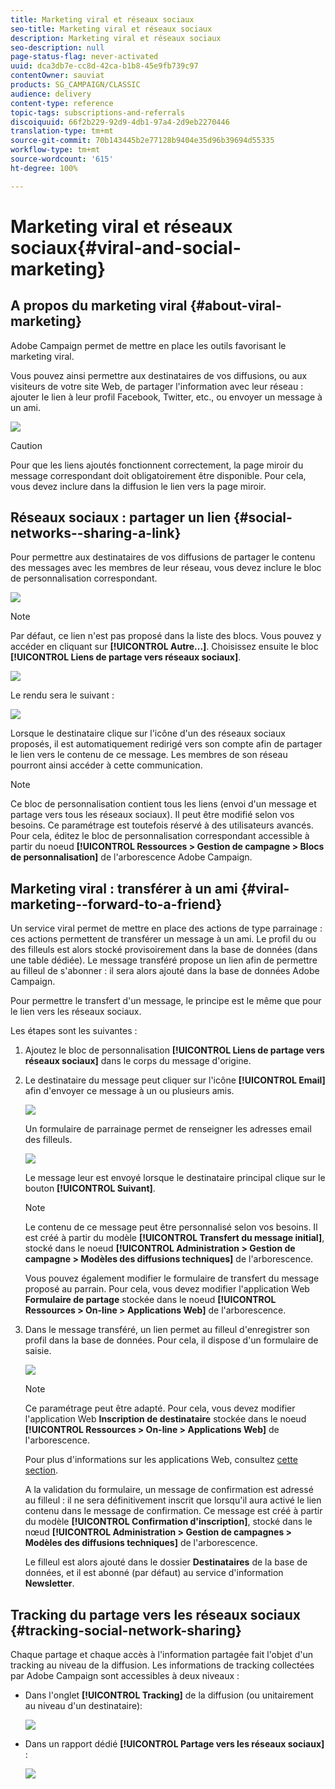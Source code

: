 ```yaml
---
title: Marketing viral et réseaux sociaux
seo-title: Marketing viral et réseaux sociaux
description: Marketing viral et réseaux sociaux
seo-description: null
page-status-flag: never-activated
uuid: dca3db7e-cc8d-42ca-b1b8-45e9fb739c97
contentOwner: sauviat
products: SG_CAMPAIGN/CLASSIC
audience: delivery
content-type: reference
topic-tags: subscriptions-and-referrals
discoiquuid: 66f2b229-92d9-4db1-97a4-2d9eb2270446
translation-type: tm+mt
source-git-commit: 70b143445b2e77128b9404e35d96b39694d55335
workflow-type: tm+mt
source-wordcount: '615'
ht-degree: 100%

---
```



# Marketing viral et réseaux sociaux{#viral-and-social-marketing}

## A propos du marketing viral {#about-viral-marketing}

Adobe Campaign permet de mettre en place les outils favorisant le marketing viral.

Vous pouvez ainsi permettre aux destinataires de vos diffusions, ou aux visiteurs de votre site Web, de partager l&#39;information avec leur réseau : ajouter le lien à leur profil Facebook, Twitter, etc., ou envoyer un message à un ami.

![](assets/s_ncs_user_viral_icons.png)

>[!CAUTION]
>
>Pour que les liens ajoutés fonctionnent correctement, la page miroir du message correspondant doit obligatoirement être disponible. Pour cela, vous devez inclure dans la diffusion le lien vers la page miroir.

## Réseaux sociaux : partager un lien {#social-networks--sharing-a-link}

Pour permettre aux destinataires de vos diffusions de partager le contenu des messages avec les membres de leur réseau, vous devez inclure le bloc de personnalisation correspondant.

![](assets/s_ncs_user_viral_add_link.png)

>[!NOTE]
>
>Par défaut, ce lien n&#39;est pas proposé dans la liste des blocs. Vous pouvez y accéder en cliquant sur **[!UICONTROL Autre...]**. Choisissez ensuite le bloc **[!UICONTROL Liens de partage vers réseaux sociaux]**.

![](assets/s_ncs_user_viral_add_link_via_others.png)

Le rendu sera le suivant :

![](assets/s_ncs_user_viral_add_link_rendering.png)

Lorsque le destinataire clique sur l&#39;icône d&#39;un des réseaux sociaux proposés, il est automatiquement redirigé vers son compte afin de partager le lien vers le contenu de ce message. Les membres de son réseau pourront ainsi accéder à cette communication.

>[!NOTE]
>
>Ce bloc de personnalisation contient tous les liens (envoi d&#39;un message et partage vers tous les réseaux sociaux). Il peut être modifié selon vos besoins. Ce paramétrage est toutefois réservé à des utilisateurs avancés. Pour cela, éditez le bloc de personnalisation correspondant accessible à partir du noeud **[!UICONTROL Ressources > Gestion de campagne > Blocs de personnalisation]** de l&#39;arborescence Adobe Campaign.

## Marketing viral : transférer à un ami {#viral-marketing--forward-to-a-friend}

Un service viral permet de mettre en place des actions de type parrainage : ces actions permettent de transférer un message à un ami. Le profil du ou des filleuls est alors stocké provisoirement dans la base de données (dans une table dédiée). Le message transféré propose un lien afin de permettre au filleul de s&#39;abonner : il sera alors ajouté dans la base de données Adobe Campaign.

Pour permettre le transfert d&#39;un message, le principe est le même que pour le lien vers les réseaux sociaux.

Les étapes sont les suivantes :

1. Ajoutez le bloc de personnalisation **[!UICONTROL Liens de partage vers réseaux sociaux]** dans le corps du message d&#39;origine.
1. Le destinataire du message peut cliquer sur l&#39;icône **[!UICONTROL Email]** afin d&#39;envoyer ce message à un ou plusieurs amis.

   ![](assets/s_ncs_user_viral_email_link.png)

   Un formulaire de parrainage permet de renseigner les adresses email des filleuls.

   ![](assets/s_ncs_user_viral_email_msg.png)

   Le message leur est envoyé lorsque le destinataire principal clique sur le bouton **[!UICONTROL Suivant]**.

   >[!NOTE]
   >
   >Le contenu de ce message peut être personnalisé selon vos besoins. Il est créé à partir du modèle **[!UICONTROL Transfert du message initial]**, stocké dans le noeud **[!UICONTROL Administration > Gestion de campagne > Modèles des diffusions techniques]** de l&#39;arborescence.
   >
   >Vous pouvez également modifier le formulaire de transfert du message proposé au parrain. Pour cela, vous devez modifier l&#39;application Web **Formulaire de partage** stockée dans le noeud **[!UICONTROL Ressources > On-line > Applications Web]** de l&#39;arborescence.

1. Dans le message transféré, un lien permet au filleul d&#39;enregistrer son profil dans la base de données. Pour cela, il dispose d&#39;un formulaire de saisie.

   ![](assets/s_ncs_user_viral_create_account_form.png)

   >[!NOTE]
   >
   >Ce paramétrage peut être adapté. Pour cela, vous devez modifier l&#39;application Web **Inscription de destinataire** stockée dans le noeud **[!UICONTROL Ressources > On-line > Applications Web]** de l&#39;arborescence.
   >
   >Pour plus d&#39;informations sur les applications Web, consultez [cette section](../../web/using/about-web-applications.md).

   A la validation du formulaire, un message de confirmation est adressé au filleul : il ne sera définitivement inscrit que lorsqu&#39;il aura activé le lien contenu dans le message de confirmation. Ce message est créé à partir du modèle **[!UICONTROL Confirmation d&#39;inscription]**, stocké dans le nœud **[!UICONTROL Administration > Gestion de campagnes > Modèles des diffusions techniques]** de l&#39;arborescence.

   Le filleul est alors ajouté dans le dossier **Destinataires** de la base de données, et il est abonné (par défaut) au service d&#39;information **Newsletter**.

## Tracking du partage vers les réseaux sociaux {#tracking-social-network-sharing}

Chaque partage et chaque accès à l&#39;information partagée fait l&#39;objet d&#39;un tracking au niveau de la diffusion. Les informations de tracking collectées par Adobe Campaign sont accessibles à deux niveaux :

* Dans l&#39;onglet **[!UICONTROL Tracking]** de la diffusion (ou unitairement au niveau d&#39;un destinataire):

   ![](assets/s_ncs_user_network_del_tracking_tab.png)

* Dans un rapport dédié **[!UICONTROL Partage vers les réseaux sociaux]** :

   ![](assets/s_ncs_user_viral_report.png)


